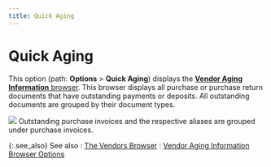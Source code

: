 ```yaml
---
title: Quick Aging
---
```


# Quick Aging


This option (path: **Options** >  **Quick Aging**) displays the [**Vendor Aging Information** browser]({{site.mv_baseurl}}/misc/vendor_aging_information_browser_vend_browser_option.html).  This browser displays all purchase or purchase return documents that have  outstanding payments or deposits. All outstanding documents are grouped  by their document types.


![]({{site.mv_baseurl}}/img/example.gif) Outstanding  purchase invoices and the respective aliases are grouped under purchase  invoices.


{:.see_also}
See also
: [The Vendors Browser]({{site.mv_baseurl}}/vendors-browser/the_vendor_browser.html)
: [Vendor  Aging Information Browser Options]({{site.mv_baseurl}}/misc/vendor_aging_information_browser_options.html)
